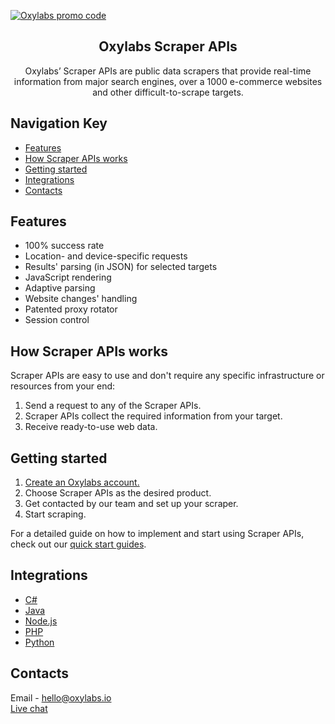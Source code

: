 

[![Oxylabs promo code](https://user-images.githubusercontent.com/129506779/250792357-8289e25e-9c36-4dc0-a5e2-2706db797bb5.png)](https://oxylabs.go2cloud.org/aff_c?offer_id=7&aff_id=877&url_id=112)

<h2 align="center">
  Oxylabs Scraper APIs
</h2>

<p align="center">
Oxylabs’ Scraper APIs are public data scrapers that provide real-time 
information from major search engines, over a 1000 e-commerce websites 
and other difficult-to-scrape targets.
</p>

## Navigation Key

- [Features](#features)
- [How Scraper APIs works](#how-scraper-apis-works)
- [Getting started](#getting-started)
- [Integrations](#integrations)
- [Contacts](#contacts)

## Features

- 100% success rate
- Location- and device-specific requests
- Results' parsing (in JSON) for selected targets
- JavaScript rendering
- Adaptive parsing
- Website changes' handling
- Patented proxy rotator
- Session control
 
## How Scraper APIs works

Scraper APIs are easy to use and don't require any specific infrastructure or 
resources from your end:

1. Send a request to any of the Scraper APIs.
2. Scraper APIs collect the required information from your target.
3. Receive ready-to-use web data.

## Getting started

1. [Create an Oxylabs account.](https://dashboard.oxylabs.io/registration)
2. Choose Scraper APIs as the desired product.
3. Get contacted by our team and set up your scraper.
4. Start scraping.

For a detailed guide on how to implement and start using Scraper APIs, 
check out our [quick start guides](https://oxylabs.io/resources/start-guides).

## Integrations

- [C#](https://github.com/oxylabs/product-integrations/tree/master/scraper-apis/CSharp)
- [Java](https://github.com/oxylabs/product-integrations/tree/master/scraper-apis/Java)
- [Node.js](https://github.com/oxylabs/product-integrations/tree/master/scraper-apis/Nodejs)
- [PHP](https://github.com/oxylabs/product-integrations/tree/master/scraper-apis/PHP)
- [Python](https://github.com/oxylabs/product-integrations/tree/master/scraper-apis/Python)

## Contacts
Email - hello@oxylabs.io
<br><a href="https://oxylabs.drift.click/oxybot">Live chat</a>
